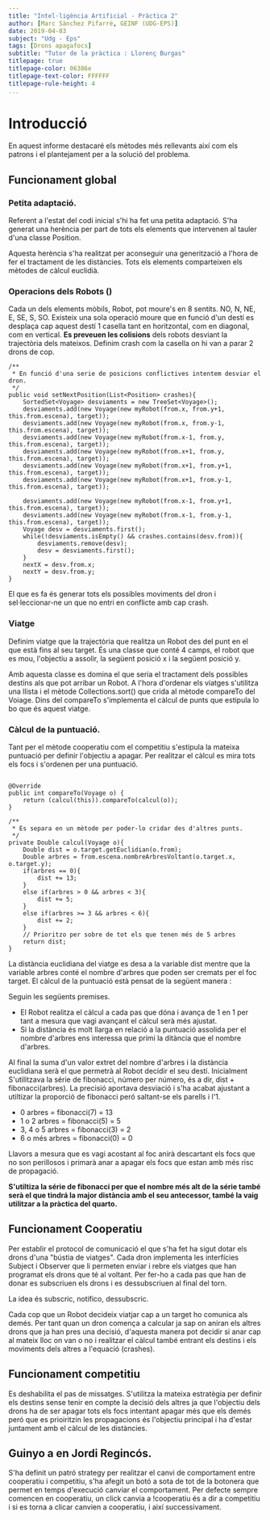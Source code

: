 ```yaml
---
title: "Intel·ligència Artificial - Pràctica 2"
author: [Marc Sànchez Pifarré, GEINF (UDG-EPS)]
date: 2019-04-03
subject: "Udg - Eps"
tags: [Drons apagafocs]
subtitle: "Tutor de la pràctica : Llorenç Burgas"
titlepage: true
titlepage-color: 06386e
titlepage-text-color: FFFFFF
titlepage-rule-height: 4
...
```


# Introducció

En aquest informe destacaré els mètodes més rellevants així com els patrons i el plantejament per a la solució del problema.

## Funcionament global

### Petita adaptació.

Referent a l'estat del codi inicial s'hi ha fet una petita adaptació. S'ha generat una herència per part de tots els elements que intervenen al tauler d'una classe Position.

Aquesta herència s'ha realitzat per aconseguir una generització a l'hora de fer el tractament de les distàncies. Tots els elements comparteixen els mètodes de càlcul euclidià.

### Operacions dels Robots ()

Cada un dels elements mòbils, Robot, pot moure's en 8 sentits. NO, N, NE, E, SE, S, SO. Existeix una sola operació moure que en funció d'un destí es desplaça cap aquest destí 1 casella tant en horitzontal, com en diagonal, com en vertical. **Es preveuen les colisions** dels robots desviant la trajectòria dels mateixos. Definim crash com la casella on hi van a parar 2 drons de cop.

```{java}
/**
 * En funció d'una serie de posicions conflictives intentem desviar el dron.
 */
public void setNextPosition(List<Position> crashes){
    SortedSet<Voyage> desviaments = new TreeSet<Voyage>();
    desviaments.add(new Voyage(new myRobot(from.x, from.y+1, this.from.escena), target));
    desviaments.add(new Voyage(new myRobot(from.x, from.y-1, this.from.escena), target));
    desviaments.add(new Voyage(new myRobot(from.x-1, from.y, this.from.escena), target));
    desviaments.add(new Voyage(new myRobot(from.x+1, from.y, this.from.escena), target));
    desviaments.add(new Voyage(new myRobot(from.x+1, from.y+1, this.from.escena), target));
    desviaments.add(new Voyage(new myRobot(from.x+1, from.y-1, this.from.escena), target));

    desviaments.add(new Voyage(new myRobot(from.x-1, from.y+1, this.from.escena), target));
    desviaments.add(new Voyage(new myRobot(from.x-1, from.y-1, this.from.escena), target));
    Voyage desv = desviaments.first();
    while(!desviaments.isEmpty() && crashes.contains(desv.from)){
        desviaments.remove(desv);
        desv = desviaments.first();
    }
    nextX = desv.from.x;
    nextY = desv.from.y;
}
```

El que es fa és generar tots els possibles moviments del dron i sel·leccionar-ne un que no entri en conflicte amb cap crash.

### Viatge

Definim viatge que la trajectòria que realitza un Robot des del punt en el que està fins al seu target. És una classe que conté 4 camps, el robot que es mou, l'objectiu a assolir, la següent posició x i la següent posició y.

Amb aquesta classe es domina el que seria el tractament dels possibles destins als que pot arribar un Robot. A l'hora d'ordenar els viatges s'utilitza una llista i el mètode Collections.sort() que crida al mètode compareTo del Voiage. Dins del compareTo s'implementa el càlcul de punts que estipula lo bo que és aquest viatge.


### Càlcul de la puntuació.

Tant per el mètode cooperatiu com el competitiu s'estipula la mateixa puntuació per definir l'objectiu a apagar. Per realitzar el càlcul es mira tots els focs i s'ordenen per una puntuació.

```{java}

@Override
public int compareTo(Voyage o) {       
    return (calcul(this)).compareTo(calcul(o));        
}

/**
 * Es separa en un mètode per poder-lo cridar des d'altres punts.
 */
private Double calcul(Voyage o){
    Double dist = o.target.getEuclidian(o.from);
    Double arbres = from.escena.nombreArbresVoltant(o.target.x, o.target.y);
    if(arbres == 0){
        dist += 13;
    }
    else if(arbres > 0 && arbres < 3){
        dist += 5;
    }
    else if(arbres >= 3 && arbres < 6){
        dist += 2;
    }
    // Prioritzo per sobre de tot els que tenen més de 5 arbres
    return dist;
}
```

La distància euclidiana del viatge es desa a la variable dist mentre que la variable arbres conté el nombre d'arbres que poden ser cremats per el foc target. El càlcul de la puntuació està pensat de la següent manera :

Seguin les següents premises.

- El Robot realitza el càlcul a cada pas que dóna i avança de 1 en 1 per tant a mesura que vagi avançant el càlcul serà més ajustat.
- Si la distància és molt llarga en relació a la puntuació assolida per el nombre d'arbres ens interessa que primi la ditància que el nombre d'arbres.

Al final la suma d'un valor extret del nombre d'arbres i la distància euclidiana serà el que permetrà al Robot decidir el seu destí. Inicialment S'utilitzava la série de fibonacci, número per número, és a dir, dist + fibonacci(arbres). La precisió aportava desviació i s'ha acabat ajustant a utiltizar la proporció de fibonacci peró saltant-se els parells i l'1.

- 0 arbres = fibonacci(7) = 13
- 1 o 2 arbres = fibonacci(5) = 5
- 3, 4 o 5 arbres = fibonacci(3) = 2
- 6 o més arbres = fibonacci(0) = 0

Llavors a mesura que es vagi acostant al foc anirà descartant els focs que no son perillosos i primarà anar a apagar els focs que estan amb més risc de propagació.

**S'utiltiza la série de fibonacci per que el nombre més alt de la série també serà el que tindrá la major distància amb el seu antecessor, també la vaig utilitzar a la pràctica del quarto.**

## Funcionament Cooperatiu

Per establir el protocol de comunicació el que s'ha fet ha sigut dotar els drons d'una "bústia de viatges". Cada dron implementa les interfícies Subject i Observer que li permeten enviar i rebre els viatges que han programat els drons que té al voltant. Per fer-ho a cada pas que han de donar es subscriuen els drons i es dessubscriuen al final del torn.

La idea és subscric, notifico, dessubscric.

Cada cop que un Robot decideix viatjar cap a un target ho comunica als demés. Per tant quan un dron comença a calcular ja sap on aniran els altres drons que ja han pres una decisió, d'aquesta manera pot decidir si anar cap al mateix lloc on van o no i realitzar el càlcul també entrant els destins i els moviments dels altres a l'equació (crashes).

## Funcionament competitiu

Es deshabilita el pas de missatges. S'utilitza la mateixa estratègia per definir els destins sense tenir en compte la decisió dels altres ja que l'objectiu dels drons ha de ser apagar tots els focs intentant apagar més que els demés peró que es prioiritzin les propagacions és l'objectiu principal i ha d'estar juntament amb el càlcul de les distàncies.

## Guinyo a en Jordi Regincós.

S'ha definit un patró strategy per realitzar el canvi de comportament entre cooperatiu i competitiu, s'ha afegit un botó a sota de tot de la botonera que permet en temps d'execució canviar el comportament. Per defecte sempre comencen en cooperatiu, un click canvia a !cooperatiu és a dir a competitiu i si es torna a clicar canvien a cooperatiu, i així successivament.
